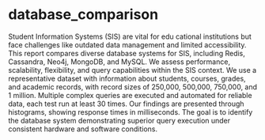 # database_comparison
Student Information Systems (SIS) are vital for edu
cational institutions but face challenges like outdated data management and limited accessibility. 
This report compares diverse database systems for SIS, including Redis, Cassandra, Neo4j, MongoDB, and MySQL. We assess performance, scalability, flexibility, and query capabilities within the SIS context.
We use a representative dataset with information about students, courses, grades, and academic records, with record sizes of 250,000, 500,000, 750,000, and 1 million. Multiple complex queries are executed and automated for reliable data, each test run at least 30 times.
Our findings are presented through histograms, showing response times in milliseconds. The goal is to identify the database system demonstrating superior query execution under consistent hardware and software conditions.
